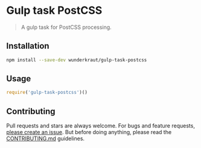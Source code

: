 Gulp task PostCSS
=================

> A gulp task for PostCSS processing.

## Installation
```sh
npm install --save-dev wunderkraut/gulp-task-postcss
```

## Usage
```js
require('gulp-task-postcss')()
```

## Contributing

Pull requests and stars are always welcome. For bugs and feature requests, [please create an issue](https://github.com/wunderkraut/gulp-task-postcss/issues/new).
But before doing anything, please read the [CONTRIBUTING.md](./CONTRIBUTING.md) guidelines.
